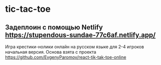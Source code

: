 # tic-tac-toe

## Задеплоин с помощью Netlify https://stupendous-sundae-77c6af.netlify.app/

Игра крестики-нолики онлайн на русском языке для 2-4 игроков начальная версия. Основа взята с проекта https://github.com/EvgenyParomov/react-tik-tak-toe-online
